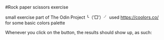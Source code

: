 #Rock paper scissors exercise

small exercise part of The Odin Project ╰（‵□′）╯
used https://coolors.co/ for some basic colors palette


Whenever you click on the button, the results should show up, as such:



